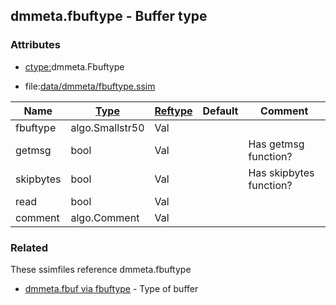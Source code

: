 ## dmmeta.fbuftype - Buffer type


### Attributes
<a href="#attributes"></a>
* [ctype:](/txt/ssimdb/dmmeta/ctype.md)dmmeta.Fbuftype

* file:[data/dmmeta/fbuftype.ssim](/data/dmmeta/fbuftype.ssim)

|Name|[Type](/txt/ssimdb/dmmeta/ctype.md)|[Reftype](/txt/ssimdb/dmmeta/reftype.md)|Default|Comment|
|---|---|---|---|---|
|fbuftype|algo.Smallstr50|Val|
|getmsg|bool|Val||Has getmsg function?|
|skipbytes|bool|Val||Has skipbytes function?|
|read|bool|Val|
|comment|algo.Comment|Val|

### Related
<a href="#related"></a>
These ssimfiles reference dmmeta.fbuftype

* [dmmeta.fbuf via fbuftype](/txt/ssimdb/dmmeta/fbuf.md) - Type of buffer

